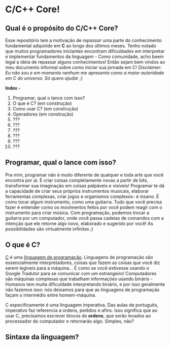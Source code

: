 # C/C++ Core!

## Qual é o propósito do C/C++ Core?
Esse repositório tem a motivação de *repassar* uma parte do conhecimento fundamental adquirido em **C** ao longo dos últimos meses.
Tenho notado que muitos programadores iniciantes encontram dificuldades em interpretar e implementar fundamentos da linguagem - Como comunidade, acho beem legal a ideia de repassar alguns conhecimentos! Então sejam bem vindos ao meu documento informal sobre como iniciar sua jornada em C!
*Disclaimer: Eu não sou e em momento nenhum me apresento como a maior autoridade em C do universo. Só quero ajudar  ;)*

**Index -**
1. Programar, qual o lance com isso?
2. O que é C? (em construção)
3. Como usar C? (em construção)
4. Operadores (em construção)
5. ???
6. ???
7. ???
8. ???
9. ???
10. ???

## Programar, qual o lance com isso?
Pra mim, programar não é muito diferente de qualquer e toda arte que você encontra por aí. É criar coisas completamente novas a partir de bits, transformar sua imaginação em coisas palpáveis e visíveis! Programar te dá a capacidade de criar seus próprios instrumentos musicais, elaborar ferramentas complexas, criar jogos e organismos complexos- é insano.
É como tocar algum instrumento, como uma guitarra. Tudo que você precisa fazer é entender como os movimentos feitos por você podem reagir com o instrumento para criar música. Com programação, podemos trocar a guitarra por um computador, onde você passa cadeias de comandos com a intenção que ele retorne algo novo, elaborado e sugerido por você! As possibilidades são virtualmente infinitas ;)

## O que é C?
[C](https://en.wikipedia.org/wiki/C_(programming_language)) é uma [linguagem de programação](https://pt.wikipedia.org/wiki/Linguagem_de_programa%C3%A7%C3%A3o#:~:text=A%20linguagem%20de%20programa%C3%A7%C3%A3o%20%C3%A9,instru%C3%A7%C3%B5es%20de%20processamento%20ao%20computador.). Linguagens de programação são essencialmente interpretadores, coisas que fazem as coisas que você diz serem legiveis para a máquina... É como se você estivesse usando o Google Tradutor para se comunicar com um estrangeiro!
Computadores são máquinas complexas que trabalham informações usando binário - Humanos tem muita dificuldade interpretando binário, e por isso geralmente não fazemos isso: nós deixamos para que as linguagens de programação façam o intermédio entre homem-máquina.

C especificamente é uma linguagem imperativa. Das aulas de português, imperativo faz referencia a ordens, pedidos e afins. Isso significa que ao usar C, precisamos escrever blocos de **ordens**, que serão levados ao processador do computador e retornarão algo. Simples, não?

## Sintaxe da linguagem?
